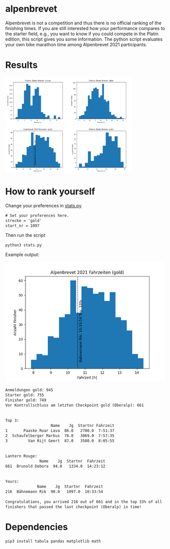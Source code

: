 # alpenbrevet
Alpenbrevet is not a competition and thus there is no official ranking of the finishing times. 
If you are still interested how your performance compares to the starter field, e.g., you want to know if you could compete in the Platin edition, this script gives you some information.
The python script evaluates your own bike marathon time among Alpenbrevet 2021 participants.

# Results

<img src="result/bronze.png" alt="Bronze result" style="width:200px;"/><img src="result/silber.png" alt="Silber result" style="width:200px;"/><img src="result/gold.png" alt="Gold result" style="width:200px;"/><img src="result/platin.png" alt="Platin result" style="width:200px;"/>

# How to rank yourself
Change your preferences in [stats.py](stats.py#L7-L9)
```
# Set your preferences here.
strecke = 'gold'
start_nr = 1097
```

Then run the script
```
python3 stats.py
```

Example output:

![Gold result](result/gold.png)

```
Anmeldungen gold: 945
Starter gold: 755
Finisher gold: 749
Vor Kontrollschluss am letzten Checkpoint gold (Oberalp): 661


Top 3: 
                    Name    Jg  Startnr Fahrzeit
1       Paaske Roar Lava  86.0   2780.0  7:51:37
2  Schaufelberger Markus  78.0   3069.0  7:57:35
3         Van Rijt Geert  87.0   3580.0  8:05:55


Lantern Rouge: 
               Name    Jg  Startnr  Fahrzeit
661  Brunold Debora  94.0   1334.0  14:23:12


Yours: 
              Name    Jg  Startnr  Fahrzeit
216  Bähnemann Rik  90.0   1097.0  10:33:54

Congratulations, you arrived 216 out of 661 and in the top 33% of all finishers that passed the last checkpoint (Oberalp) in time!
```

# Dependencies
```
pip3 install tabula pandas matplotlib math
```
